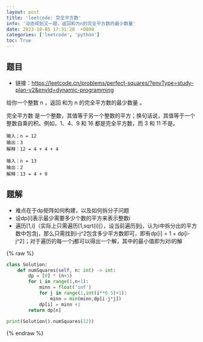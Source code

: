 ```yaml
---
layout: post
title: 'leetcode: 完全平方数'
info: '动态规划又一题，返回和为n的完全平方数的最少数量'
date: 2023-10-05 17:31:28  +0800
categories: ['leetcode', 'python']
toc: True
---
```


## 题目

- 链接：https://leetcode.cn/problems/perfect-squares/?envType=study-plan-v2&envId=dynamic-programming

给你一个整数 n ，返回 和为 n 的完全平方数的最少数量 。  

完全平方数 是一个整数，其值等于另一个整数的平方；换句话说，其值等于一个整数自乘的积。例如，1、4、9 和 16 都是完全平方数，而 3 和 11 不是。  

```
输入：n = 12
输出：3 
解释：12 = 4 + 4 + 4
```


```
输入：n = 13
输出：2
解释：13 = 4 + 9
```




## 题解

- 难点在于dp矩阵如何构建，以及如何拆分子问题
- 设dp[i]表示最少需要多少个数的平方来表示整数i
- 遍历[1,i]（实际上只需遍历[1,sqrt(i)]），设当前遍历到j，认为i中拆分出的平方数中包含j，那么只需找到i-j^2包含多少平方数即可，即有dp[i] = 1 + dp[i-j^2]；对于遍历的每一个j都可以得出一个解，其中的最小值即为对i的解



{% raw %}
```py
class Solution:
    def numSquares(self, n: int) -> int:
        dp = [0] * (n+1)
        for i in range(1,n+1):
            minn = float('inf')
            for j in range(1,int(i**0.5)+1):
                minn = min(minn,dp[i-j*j])
            dp[i] = minn +1
        return dp[n]
    
print(Solution().numSquares(12))
```
{% endraw %}


<!--![引入图片]({{site.url}}/image/leetcode/2023-10-05-numSquares/image_1.jpg) -->